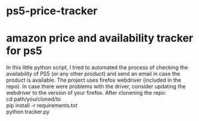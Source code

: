 # ps5-price-tracker
# amazon price and availability tracker for ps5
In this little python script, I tried to automated the process of checking the availability of PS5 (or any other product) and send an email in case the product is available.
The project uses firefox webdriver (included in the repo). In case there were problems with the driver, consider updating the webdriver to the version of your firefox.
After clonening the repo:
<br />
		cd path/you/cloned/to <br />
		pip install -r requirements.txt <br />
		python tracker.py <br />
